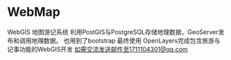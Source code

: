# WebMap
WebGIS 地图游记系统
利用PostGIS与PostgreSQL存储地理数据，GeoServer发布和调用地理数据。
也用到了bootstrap
最终使用 OpenLayers完成包含旅游与记事功能的WebGIS开发
如需交流发送邮件至1711104301@qq.com

